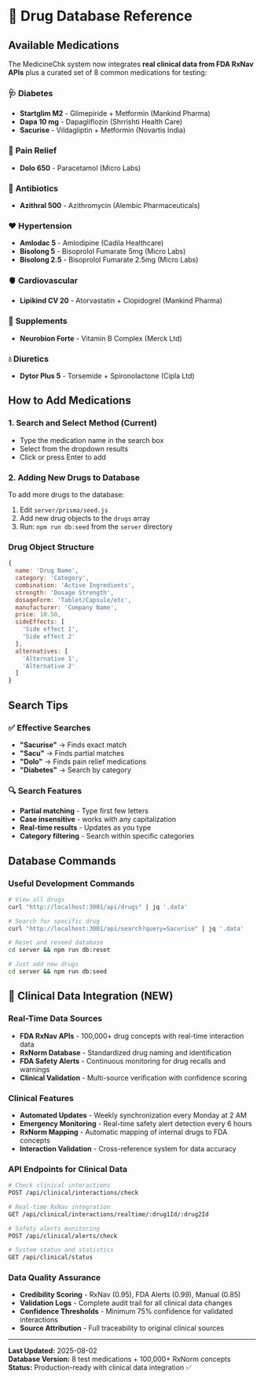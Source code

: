 # 💊 Drug Database Reference

## Available Medications

The MedicineChk system now integrates **real clinical data from FDA RxNav APIs** plus a curated set of 8 common medications for testing:

### 🩺 **Diabetes**
- **Startglim M2** - Glimepiride + Metformin (Mankind Pharma)
- **Dapa 10 mg** - Dapagliflozin (Shrrishti Health Care)
- **Sacurise** - Vildagliptin + Metformin (Novartis India)

### 🏥 **Pain Relief**
- **Dolo 650** - Paracetamol (Micro Labs)

### 🦠 **Antibiotics**
- **Azithral 500** - Azithromycin (Alembic Pharmaceuticals)

### ❤️ **Hypertension**
- **Amlodac 5** - Amlodipine (Cadila Healthcare)
- **Bisolong 5** - Bisoprolol Fumarate 5mg (Micro Labs)
- **Bisolong 2.5** - Bisoprolol Fumarate 2.5mg (Micro Labs)

### 🫀 **Cardiovascular**
- **Lipikind CV 20** - Atorvastatin + Clopidogrel (Mankind Pharma)

### 💊 **Supplements**
- **Neurobion Forte** - Vitamin B Complex (Merck Ltd)

### 💧 **Diuretics**
- **Dytor Plus 5** - Torsemide + Spironolactone (Cipla Ltd)

## How to Add Medications

### 1. **Search and Select Method** (Current)
- Type the medication name in the search box
- Select from the dropdown results
- Click or press Enter to add

### 2. **Adding New Drugs to Database**
To add more drugs to the database:

1. Edit `server/prisma/seed.js`
2. Add new drug objects to the `drugs` array
3. Run: `npm run db:seed` from the `server` directory

### Drug Object Structure
```javascript
{
  name: 'Drug Name',
  category: 'Category',
  combination: 'Active Ingredients',
  strength: 'Dosage Strength',
  dosageForm: 'Tablet/Capsule/etc',
  manufacturer: 'Company Name',
  price: 10.50,
  sideEffects: [
    'Side effect 1',
    'Side effect 2'
  ],
  alternatives: [
    'Alternative 1',
    'Alternative 2'
  ]
}
```

## Search Tips

### ✅ **Effective Searches**
- **"Sacurise"** → Finds exact match
- **"Sacu"** → Finds partial matches
- **"Dolo"** → Finds pain relief medications
- **"Diabetes"** → Search by category

### 🔍 **Search Features**
- **Partial matching** - Type first few letters
- **Case insensitive** - works with any capitalization
- **Real-time results** - Updates as you type
- **Category filtering** - Search within specific categories

## Database Commands

### Useful Development Commands
```bash
# View all drugs
curl "http://localhost:3001/api/drugs" | jq '.data'

# Search for specific drug
curl "http://localhost:3001/api/search?query=Sacurise" | jq '.data'

# Reset and reseed database
cd server && npm run db:reset

# Just add new drugs
cd server && npm run db:seed
```

## 🏥 Clinical Data Integration (NEW)

### Real-Time Data Sources
- **FDA RxNav APIs** - 100,000+ drug concepts with real-time interaction data
- **RxNorm Database** - Standardized drug naming and identification
- **FDA Safety Alerts** - Continuous monitoring for drug recalls and warnings
- **Clinical Validation** - Multi-source verification with confidence scoring

### Clinical Features
- **Automated Updates** - Weekly synchronization every Monday at 2 AM
- **Emergency Monitoring** - Real-time safety alert detection every 6 hours
- **RxNorm Mapping** - Automatic mapping of internal drugs to FDA concepts
- **Interaction Validation** - Cross-reference system for data accuracy

### API Endpoints for Clinical Data
```bash
# Check clinical interactions
POST /api/clinical/interactions/check

# Real-time RxNav integration
GET /api/clinical/interactions/realtime/:drug1Id/:drug2Id

# Safety alerts monitoring
POST /api/clinical/alerts/check

# System status and statistics
GET /api/clinical/status
```

### Data Quality Assurance
- **Credibility Scoring** - RxNav (0.95), FDA Alerts (0.99), Manual (0.85)
- **Validation Logs** - Complete audit trail for all clinical data changes
- **Confidence Thresholds** - Minimum 75% confidence for validated interactions
- **Source Attribution** - Full traceability to original clinical sources

---

**Last Updated:** 2025-08-02  
**Database Version:** 8 test medications + 100,000+ RxNorm concepts  
**Status:** Production-ready with clinical data integration ✅